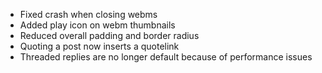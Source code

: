 - Fixed crash when closing webms
- Added play icon on webm thumbnails
- Reduced overall padding and border radius
- Quoting a post now inserts a quotelink
- Threaded replies are no longer default because of performance issues